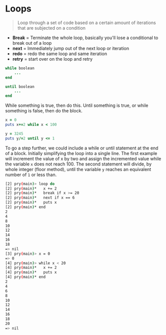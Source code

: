 Loops
=====
> Loop through a set of code based on a certain amount of iterations that are
> subjected on a condition

- **Break** = Terminate the whole loop,  basically you'll lose a conditional to
  break out of a loop
- **next** = Immediately jump out of the next loop or iteration
- **redo** = redo the same loop and same iteration
- **retry** = start over on the loop and retry

```ruby
while boolean
	...
end

until boolean
	...
end
```

While something is true, then do this. Until something is true, or while
something is false, then do the block.

```ruby
x = 0
puts x+=2 while x < 100

y = 3245
puts y/=2 until y <= 1
```

To go a step further, we could include a while or until statement at the end of
a block. Initially simplifying the loop into a single line. The first example
will increment the value of x by two and assign the incremented value while the
variable `x` does not reach 100. The second statement will divide, by whole
integer (floor method), until the variable `y` reaches an equivalent number of `1`
or less than.

```bash
[2] pry(main)> loop do
[2] pry(main)*   x += 2
[2] pry(main)*   break if x >= 20
[2] pry(main)*   next if x == 6
[2] pry(main)*   puts x
[2] pry(main)* end  
2
4
8
10
12
14
16
18
=> nil
[3] pry(main)> x = 0
=> 0
[4] pry(main)> while x < 20 
[4] pry(main)*   x += 2
[4] pry(main)*   puts x
[4] pry(main)* end  
2
4
6
8
10
12
14
16
18
20
=> nil
```
